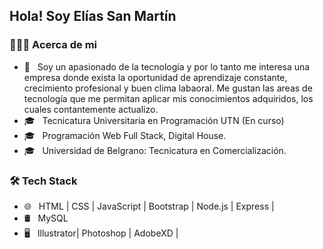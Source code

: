 <h2> Hola! Soy Elías San Martín</h2>

<h3> 👨🏻‍💻 Acerca de mi </h3>

- 🤔 &nbsp; Soy un apasionado de la tecnología y por lo tanto me interesa una empresa donde exista
la oportunidad de aprendizaje constante, crecimiento profesional y buen clima labaoral.
Me gustan las areas de tecnología que me permitan aplicar mis conocimientos adquiridos, los cuales contantemente actualizo.
- 🎓 &nbsp; Tecnicatura Universitaria en Programación UTN (En curso)
- 🎓 &nbsp; Programación Web Full Stack, Digital House.
- 🎓 &nbsp; Universidad de Belgrano: Tecnicatura en Comercialización.



<h3>🛠 Tech Stack</h3>

- 🌐 &nbsp; HTML | CSS | JavaScript | Bootstrap | Node.js | Express | 
- 🛢 &nbsp; MySQL 
- 🖥 &nbsp; Illustrator| Photoshop | AdobeXD |



